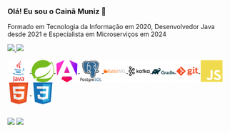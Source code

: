 ### Olá! Eu sou o Cainã Muniz 👋

Formado em Tecnologia da Informação em 2020, Desenvolvedor Java desde 2021 e Especialista em Microserviços em 2024

<div>
  <a href="https://github.com/adrianmuniz">
  <img height="180em" src="https://github-readme-stats.vercel.app/api?username=adrianmuniz&show_icons=true&theme=dark&include_all_commits=true&count_private=true"/>
  <img height="180em" src="https://github-readme-stats.vercel.app/api/top-langs/?username=adrianmuniz&layout=compact&langs_count=7&theme=dark"/>
</div>
  
  <div style="display: inline_block"><br>
    <img align="center" height="50" width="50" src="https://github.com/devicons/devicon/blob/master/icons/java/java-original-wordmark.svg">
    <img align="center" height="50" width="50" src="https://github.com/devicons/devicon/blob/master/icons/spring/spring-original.svg">
    <img align="center" height="50" width="50" src="https://github.com/devicons/devicon/blob/master/icons/angular/angular-original.svg">
    <img align="center" height="50" width="50" src="https://github.com/devicons/devicon/blob/master/icons/postgresql/postgresql-original-wordmark.svg">
    <img align="center" height="50" width="50" src="https://github.com/devicons/devicon/blob/master/icons/rabbitmq/rabbitmq-original-wordmark.svg">
    <img align="center" height="50" width="50" src="https://github.com/devicons/devicon/blob/master/icons/apachekafka/apachekafka-original-wordmark.svg">
    <img align="center" height="50" width="50" src="https://github.com/devicons/devicon/blob/master/icons/gradle/gradle-original-wordmark.svg">
    <img align="center" height="50" width="50" src="https://github.com/devicons/devicon/blob/master/icons/git/git-plain-wordmark.svg">
    <img align="center" height="50" width="50" src="https://raw.githubusercontent.com/devicons/devicon/master/icons/javascript/javascript-plain.svg">
    <img align="center" height="50" width="50" src="https://github.com/devicons/devicon/blob/master/icons/html5/html5-original.svg">
    <img align="center" height="50" width="50" src="https://raw.githubusercontent.com/devicons/devicon/master/icons/css3/css3-original.svg">
</div>
  
  ##
  
  <div>
   <a href = "mailto:cainaadrianmunizdasilva@gmail.com"><img src="https://img.shields.io/badge/-Gmail-%23333?style=for-the-badge&logo=gmail&logoColor=red" target="_blank"></a>
  <a href="https://www.linkedin.com/in/cainaadriandesenvolvedor/" target="_blank"><img src="https://img.shields.io/badge/-LinkedIn-%230077B5?style=for-the-badge&logo=linkedin&logoColor=white" target="_blank"></a> 
  <div>  

